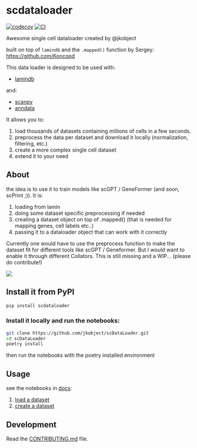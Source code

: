 # scdataloader

[![codecov](https://codecov.io/gh/jkobject/scDataLoader/branch/main/graph/badge.svg?token=scDataLoader_token_here)](https://codecov.io/gh/jkobject/scDataLoader)
[![CI](https://github.com/jkobject/scDataLoader/actions/workflows/main.yml/badge.svg)](https://github.com/jkobject/scDataLoader/actions/workflows/main.yml)

Awesome single cell dataloader created by @jkobject 

built on top of `lamindb` and the `.mapped()` function by Sergey: https://github.com/Koncopd 

This data loader is designed to be used with:

- [lamindb](https://lamin.ai/)

and:

- [scanpy](https://scanpy.readthedocs.io/en/stable/)
- [anndata](https://anndata.readthedocs.io/en/latest/)

It allows you to:

1. load thousands of datasets containing millions of cells in a few seconds.
2. preprocess the data per dataset and download it locally (normalization, filtering, etc.)
3. create a more complex single cell dataset
4. extend it to your need

## About

the idea is to use it to train models like scGPT / GeneFormer (and soon, scPrint ;)). It is: 

1. loading from lamin 
2. doing some dataset specific preprocessing if needed 
3. creating a dataset object on top of .mapped() (that is needed for mapping genes, cell labels etc..)
4. passing it to a dataloader object that can work with it correctly

Currently one would have to use the preprocess function to make the dataset fit for different tools like scGPT / Geneformer. But I would want to enable it through different Collators. This is still missing and a WIP... (please do contribute!)

![](docs/scdataloader.drawio.png)

## Install it from PyPI

```bash
pip install scdataloader
```

### Install it locally and run the notebooks:

```bash
git clone https://github.com/jkobject/scDataLoader.git
cd scDataLoader
poetry install
```
then run the notebooks with the poetry installed environment

## Usage

see the notebooks in [docs](https://jkobject.github.io/scDataLoader/):

1. [load a dataset](https://jkobject.github.io/scDataLoader/notebooks/01_load_dataset.html)
2. [create a dataset](https://jkobject.github.io/scDataLoader/notebooks/02_create_dataset.html)

## Development

Read the [CONTRIBUTING.md](CONTRIBUTING.md) file.

